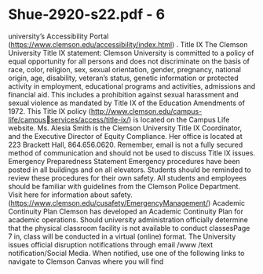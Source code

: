 # Shue-2920-s22.pdf - 6

university’s Accessibility Portal (https://www.clemson.edu/accessibility/index.html) .
Title IX
The Clemson University Title IX statement: Clemson University is committed to a policy of equal
opportunity for all persons and does not discriminate on the basis of race, color, religion, sex, sexual
orientation, gender, pregnancy, national origin, age, disability, veteran’s status, genetic information or
protected activity in employment, educational programs and activities, admissions and financial aid. This
includes a prohibition against sexual harassment and sexual violence as mandated by Title IX of the
Education Amendments of 1972. This Title IX policy (http://www.clemson.edu/campus-life/campusservices/access/title-ix/) is located on the Campus Life website. Ms. Alesia Smith is the Clemson
University Title IX Coordinator, and the Executive Director of Equity Compliance. Her office is located at
223 Brackett Hall, 864.656.0620. Remember, email is not a fully secured method of communication and
should not be used to discuss Title IX issues.
Emergency Preparedness Statement
Emergency procedures have been posted in all buildings and on all elevators. Students should be
reminded to review these procedures for their own safety. All students and employees should be familiar
with guidelines from the Clemson Police Department. Visit here for information about safety.
(https://www.clemson.edu/cusafety/EmergencyManagement/)
Academic Continuity Plan
Clemson has developed an Academic Continuity Plan for academic operations. Should university
administration officially determine that the physical classroom facility is not available to conduct classesPage 7
in, class will be conducted in a virtual (online) format. The University issues official disruption
notifications through email /www /text notification/Social Media.
When notified, use one of the following links to navigate to Clemson Canvas where you will find